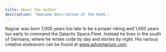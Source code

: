```yaml
---
title: About the author
description: 'Awesome description of the book.'
---
```


Ragnar was born 1,000 years too late to be a proper viking and 1,000 years too early to command the Galactic Space Fleet. Instead he lives in the south of Germany, where he writes code by day and stories by night. His various creative endeavors can be found at <a href="https://www.advantarium.com">www.advantarium.com</a>.
